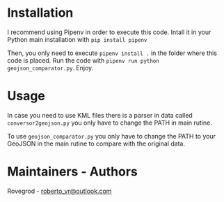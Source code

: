 
# Installation
I recommend using Pipenv in order to execute this code. 
Intall it in your Python main installation with `pip install pipenv`

Then, you only need to execute `pipenv install .` in the folder where this code is placed. 
Run the code with `pipenv run python geojson_comparator.py`. Enjoy.

# Usage
In case you need to use KML files there is a parser in data called `conversor2geojson.py` you only 
have to change the PATH in main rutine.

To use `geojson_comparator.py` you only have to change the PATH to your GeoJSON in the main 
rutine to compare with the original data. 

# Maintainers - Authors
Rovegrod - roberto_vr@outlook.com

